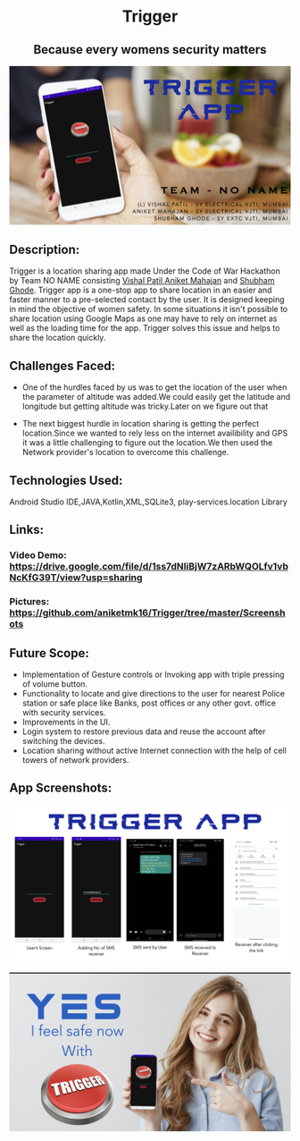 <h1 align="center">Trigger</h1>
<h2 align="center">Because every womens security matters</h2>
<p><img src="https://github.com/aniketmk16/Trigger/blob/master/Screenshots/TRIGGER%20ppt.001.jpeg" alt="app poster" /></p>

## Description:
Trigger is a location sharing app made Under the Code of War Hackathon by Team NO NAME consisting <a href="https://github.com/SpecTEviL">Vishal Patil</a>,<a href="https://github.com/aniketmk16">Aniket Mahajan</a> and <a href="https://github.com/SVG3256">Shubham Ghode</a>.
Trigger app is a one-stop app to share location in an easier and faster manner to a pre-selected contact by the user. It is designed keeping in mind the objective of women safety. In some situations it isn't possible to share location using Google Maps as one may have to rely on internet as well as the loading time for the app. Trigger solves this issue and helps to share the location quickly.

## Challenges Faced:
* One of the hurdles faced by us was to get the location of the user when the parameter of altitude was added.We could easily get the latitude and longitude but getting altitude was tricky.Later on we figure out that

* The next biggest hurdle in location sharing is getting the perfect location.Since we wanted to rely less on the internet availibility and GPS it was a little challenging to figure out the location.We then used the Network provider's location to overcome this challenge.

## Technologies Used:
Android Studio IDE,JAVA,Kotlin,XML,SQLite3, play-services.location Library

## Links:

### Video Demo: https://drive.google.com/file/d/1ss7dNIiBjW7zARbWQOLfv1vbNcKfG39T/view?usp=sharing

### Pictures: https://github.com/aniketmk16/Trigger/tree/master/Screenshots 

## Future Scope:
* Implementation of Gesture controls or Invoking app with triple pressing of volume
button.
* Functionality to locate and give directions to the user for nearest Police station or safe
place like Banks, post offices or any other govt. office with security services.
* Improvements in the UI.
* Login system to restore previous data and reuse the account after switching the
devices.
* Location sharing without active Internet connection with the help of cell towers of
network providers.

## App Screenshots:
<p><img src="https://github.com/aniketmk16/Trigger/blob/master/Screenshots/TRIGGER%20ppt.005.jpeg" alt="app poster" /></p>

<p><img src="https://github.com/aniketmk16/Trigger/blob/master/Screenshots/TRIGGER%20ppt.007.jpeg" alt="app poster" /></p>
